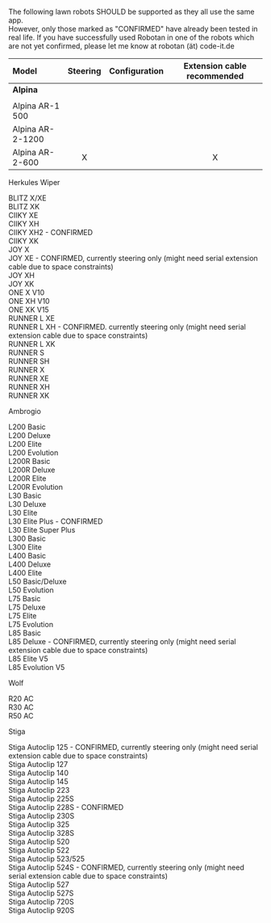 The following lawn robots SHOULD be supported as they all use the same app.  
However, only those marked as "CONFIRMED" have already been tested in real life. 
If you have successfully used Robotan in one of the robots which are not yet confirmed, please let me know at robotan (ät) code-it.de

|Model|Steering|Configuration|Extension cable recommended|
|:----|:------:|:-----------:|:-------------------------:|
|**Alpina**|
||
|Alpina AR-1 500|  
|Alpina AR-2-1200|  
|Alpina AR-2-600|X||X|
  
Herkules Wiper

BLITZ X/XE  
BLITZ XK  
CIIKY XE  
CIIKY XH  
CIIKY XH2 - CONFIRMED  
CIIKY XK  
JOY X  
JOY XE - CONFIRMED, currently steering only (might need serial extension cable due to space constraints)  
JOY XH  
JOY XK  
ONE X V10  
ONE XH V10  
ONE XK V15  
RUNNER L XE  
RUNNER L XH - CONFIRMED. currently steering only (might need serial extension cable due to space constraints)  
RUNNER L XK  
RUNNER S  
RUNNER SH  
RUNNER X  
RUNNER XE  
RUNNER XH  
RUNNER XK  

Ambrogio

L200 Basic  
L200 Deluxe  
L200 Elite  
L200 Evolution  
L200R Basic  
L200R Deluxe  
L200R Elite  
L200R Evolution  
L30 Basic  
L30 Deluxe  
L30 Elite  
L30 Elite Plus - CONFIRMED  
L30 Elite Super Plus  
L300 Basic  
L300 Elite  
L400 Basic  
L400 Deluxe  
L400 Elite  
L50 Basic/Deluxe  
L50 Evolution  
L75 Basic  
L75 Deluxe  
L75 Elite  
L75 Evolution  
L85 Basic  
L85 Deluxe - CONFIRMED, currently steering only (might need serial extension cable due to space constraints)  
L85 Elite V5  
L85 Evolution V5  

Wolf

R20 AC  
R30 AC  
R50 AC  

Stiga

Stiga Autoclip 125 - CONFIRMED, currently steering only (might need serial extension cable due to space constraints)  
Stiga Autoclip 127  
Stiga Autoclip 140  
Stiga Autoclip 145  
Stiga Autoclip 223  
Stiga Autoclip 225S  
Stiga Autoclip 228S - CONFIRMED  
Stiga Autoclip 230S  
Stiga Autoclip 325  
Stiga Autoclip 328S  
Stiga Autoclip 520  
Stiga Autoclip 522  
Stiga Autoclip 523/525  
Stiga Autoclip 524S - CONFIRMED, currently steering only (might need serial extension cable due to space constraints)  
Stiga Autoclip 527  
Stiga Autoclip 527S  
Stiga Autoclip 720S  
Stiga Autoclip 920S  

